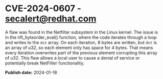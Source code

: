 # CVE-2024-0607 - secalert@redhat.com

A flaw was found in the Netfilter subsystem in the Linux kernel. The issue is in the nft_byteorder_eval() function, where the code iterates through a loop and writes to the `dst` array. On each iteration, 8 bytes are written, but `dst` is an array of u32, so each element only has space for 4 bytes. That means every iteration overwrites part of the previous element corrupting this array of u32. This flaw allows a local user to cause a denial of service or potentially break NetFilter functionality.

**Publish date:** 2024-01-18
